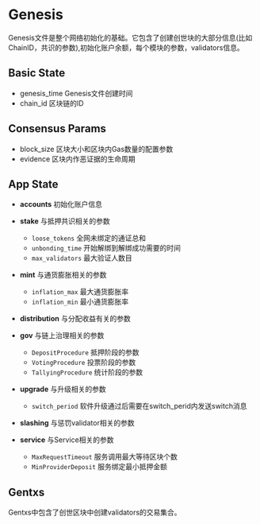 # Genesis

Genesis文件是整个网络初始化的基础。它包含了创建创世块的大部分信息(比如ChainID，共识的参数),初始化账户余额，每个模块的参数，validators信息。

## Basic State

* genesis_time Genesis文件创建时间
* chain_id     区块链的ID

## Consensus Params

* block_size 区块大小和区块内Gas数量的配置参数
* evidence   区块内作恶证据的生命周期

## App State

* **accounts** 初始化账户信息

* **stake** 与抵押共识相关的参数
  * `loose_tokens`   全网未绑定的通证总和
  * `unbonding_time` 开始解绑到解绑成功需要的时间
  * `max_validators` 最大验证人数目
  
* **mint**  与通货膨胀相关的参数
  * `inflation_max` 最大通货膨胀率
  * `inflation_min` 最小通货膨胀率
  
* **distribution** 与分配收益有关的参数

* **gov**  与链上治理相关的参数
  * `DepositProcedure`  抵押阶段的参数
  * `VotingProcedure`   投票阶段的参数
  * `TallyingProcedure` 统计阶段的参数

* **upgrade** 与升级相关的参数
  * `switch_period` 软件升级通过后需要在switch_perid内发送switch消息

* **slashing** 与惩罚validator相关的参数

* **service**  与Service相关的参数
  * `MaxRequestTimeout`   服务调用最大等待区块个数
  * `MinProviderDeposit`  服务绑定最小抵押金额
  
## Gentxs

Gentxs中包含了创世区块中创建validators的交易集合。